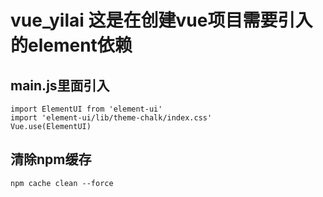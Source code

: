 # vue_yilai 这是在创建vue项目需要引入的element依赖

## main.js里面引入
``` 
import ElementUI from 'element-ui'
import 'element-ui/lib/theme-chalk/index.css'
Vue.use(ElementUI)
```

## 清除npm缓存
```
npm cache clean --force
```
